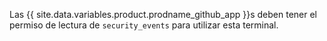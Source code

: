 Las {{ site.data.variables.product.prodname_github_app }}s deben tener el permiso de lectura de `security_events` para utilizar esta terminal.